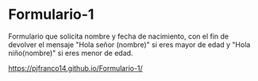 # Formulario-1
Formulario que solicita nombre y fecha de nacimiento, con el fin de devolver el mensaje "Hola señor (nombre)" si eres mayor de edad y "Hola niño(nombre)" si eres menor de edad.

https://pjfranco14.github.io/Formulario-1/
